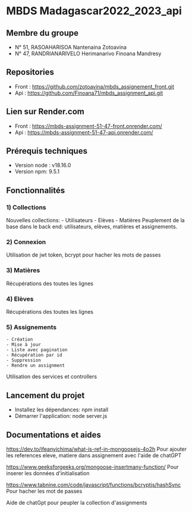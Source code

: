 # MBDS Madagascar2022_2023_api

## Membre du groupe 
- N° 51, RASOAHARISOA Nantenaina Zotoavina
- N° 47, RANDRIANARIVELO Herimanarivo Finoana Mandresy

## Repositories
- Front : https://github.com/zotoavina/mbds_assignement_front.git
- Api : https://github.com/Finoana71/mbds_assignment_api.git

## Lien sur Render.com
- Front : https://mbds-assignment-51-47-front.onrender.com/
- Api : https://mbds-assignment-51-47-api.onrender.com/

## Prérequis techniques
- Version node : v18.16.0
- Version npm: 9.5.1

## Fonctionnalités
### 1) Collections
Nouvelles collections:
	  - Utilisateurs
	  - Elèves
	  - Matières
Peuplement de la base dans le back end: utilisateurs, elèves, matières et assignements. 
### 2) Connexion
Utilisation de jwt token, bcrypt pour hacher les mots de passes
### 3) Matières
Récupérations des toutes les lignes
### 4) Elèves
Récupérations des toutes les lignes
### 5) Assignements
	- Création	
	- Mise à jour
	- Liste avec pagination
	- Récupération par id
	- Suppression
	- Rendre un assignment
Utilisation des services et controllers

## Lancement du projet
- Installez les dépendances:
	npm install
- Démarrer l'application:
	node server.js


## Documentations et aides
https://dev.to/ifeanyichima/what-is-ref-in-mongoosejs-4o2h
Pour ajouter les references eleve, matiere dans assignement avec l'aide de chatGPT


https://www.geeksforgeeks.org/mongoose-insertmany-function/
Pour inserer les données d'initialisation

https://www.tabnine.com/code/javascript/functions/bcryptjs/hashSync
Pour hacher les mot de passes

Aide de chatGpt pour peupler la collection d'assignments
